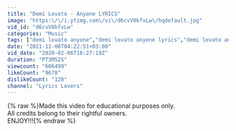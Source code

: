 ```yaml
---
title: "Demi Lovato - Anyone LYRICS"
image: "https:\/\/i.ytimg.com\/vi\/d6cvV0kfvLw\/hqdefault.jpg"
vid_id: "d6cvV0kfvLw"
categories: "Music"
tags: ["demi lovato anyone","demi lovato anyone lyrics","demi lovato anyone lyric"]
date: "2021-11-06T04:22:51+03:00"
vid_date: "2020-02-06T16:27:19Z"
duration: "PT3M52S"
viewcount: "606499"
likeCount: "9678"
dislikeCount: "128"
channel: "Lyrics Lovers"
---
```

{% raw %}Made this video for educational purposes only.<br />All credits belong to their rightful owners. <br />ENJOY!!!{% endraw %}
